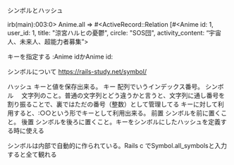 シンボルとハッシュ

irb(main):003:0> Anime.all
=> #<ActiveRecord::Relation [#<Anime id: 1, user_id: 1, title: "涼宮ハルヒの憂鬱", circle: "SOS団", activity_content: “宇宙人、未来人、超能力者募集”>

キーを指定する
:Anime idかAnime id:

シンボルについて	https://rails-study.net/symbol/

ハッシュ		キーと値を保存出来る。
キー			配列でいうインデックス番号。
シンボル　		文字列のこと。普通の文字列とどう違うかと言うと、文字列に通し番号を割り振ることで、裏ではただの番号（整数）として管理してる
			キーに対して利用すると、:○○という形でキーとして利用出来る。
前置			シンボルを前に置くこと。
後置			シンボルを後ろに置くこと。キーをシンボルにしたハッシュを定義する時に使える

シンボルは内部で自動的に作られている。Rails c でSymbol.all_symbolsと入力すると全て観れる

